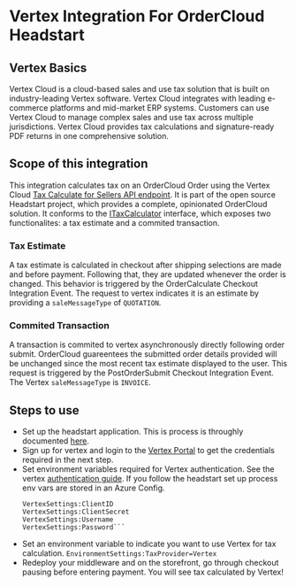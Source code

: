 ﻿# Vertex Integration For OrderCloud Headstart

## Vertex Basics 
Vertex Cloud is a cloud-based sales and use tax solution that is built on industry-leading Vertex software. Vertex Cloud integrates with leading e-commerce platforms and mid-market ERP systems. Customers can use Vertex Cloud to manage complex sales and use tax across multiple jurisdictions. Vertex Cloud provides tax calculations and signature-ready PDF returns in one comprehensive solution.

## Scope of this integration
This integration calculates tax on an OrderCloud Order using the Vertex Cloud [Tax Calculate for Sellers API endpoint](https://developer.vertexcloud.com/api/docs/#operation/Sale_Post). It is part of the open source Headstart project, which provides a complete, opinionated OrderCloud solution. It conforms to the [ITaxCalculator](../ordercloud.integrations.library/interfaces/ITaxCalculator.cs) interface, which exposes two functionalites: a tax estimate and a commited transaction. 
### Tax Estimate
A tax estimate is calculated in checkout after shipping selections are made and before payment. Following that, they are updated whenever the order is changed. This behavior is triggered by the OrderCalculate Checkout Integration Event. The request to vertex indicates it is an estimate by providing a `saleMessageType` of `QUOTATION`.  

### Commited Transaction 
A transaction is commited to vertex asynchronously directly following order submit. OrderCloud guareentees the submitted order details provided will be unchanged since the most recent tax estimate displayed to the user. This request is triggered by the PostOrderSubmit Checkout Integration Event. The Vertex `saleMessageType` is `INVOICE`.

## Steps to use
- Set up the headstart application. This is process is throughly documented [here](https://github.com/ordercloud-api/headstart#initial-setup).
- Sign up for vertex and login to the [Vertex Portal](https://portal.vertexsmb.com/Home) to get the credentials required in the next step.  
- Set environment variables required for Vertex authentication. See the vertex [authentication guide](https://developer.vertexcloud.com/access-token/). If you follow the headstart set up process env vars are stored in an Azure Config.   
	```VertexSettings:CompanyName
	VertexSettings:ClientID
	VertexSettings:ClientSecret
	VertexSettings:Username    
	VertexSettings:Password```
- Set an environment variable to indicate you want to use Vertex for tax calculation.
	```EnvironmentSettings:TaxProvider=Vertex```
- Redeploy your middleware and on the storefront, go through checkout pausing before entering payment. You will see tax calculated by Vertex!


